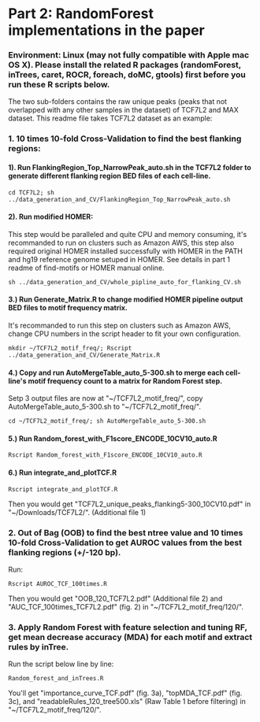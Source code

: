 # Part 2: RandomForest implementations in the paper 

### Environment: Linux (may not fully compatible with Apple mac OS X). Please install the related R packages (randomForest, inTrees, caret, ROCR, foreach, doMC, gtools) first before you run these R scripts below.

The two sub-folders contains the raw unique peaks (peaks that not overlapped with any other samples in the dataset) of TCF7L2 and MAX dataset. This readme file takes TCF7L2 dataset as an example:

### 1. 10 times 10-fold Cross-Validation to find the best flanking regions:

#### 1). Run FlankingRegion_Top_NarrowPeak_auto.sh in the TCF7L2 folder to generate different flanking region BED files of each cell-line.  

```
cd TCF7L2; sh ../data_generation_and_CV/FlankingRegion_Top_NarrowPeak_auto.sh
```
#### 2). Run modified HOMER: 
This step would be paralleled and quite CPU and memory consuming, it's recommanded to run on clusters such as Amazon AWS, this step also required original HOMER installed successfully with HOMER in the PATH and hg19 reference genome setuped in HOMER. See details in part 1 readme of find-motifs or HOMER manual online.

```
sh ../data_generation_and_CV/whole_pipline_auto_for_flanking_CV.sh
```

#### 3.) Run Generate_Matrix.R to change modified HOMER pipeline output BED files to motif frequency matrix. 
It's recommanded to run this step on clusters such as Amazon AWS, change CPU numbers in the script header to fit your own configuration.
```
mkdir ~/TCF7L2_motif_freq/; Rscript ../data_generation_and_CV/Generate_Matrix.R
```
#### 4.) Copy and run AutoMergeTable_auto_5-300.sh to merge each cell-line's motif frequency count to a matrix for Random Forest step. 
Setp 3 output files are now at "\~/TCF7L2_motif_freq/", copy AutoMergeTable_auto_5-300.sh to "\~/TCF7L2_motif_freq/".
```
cd ~/TCF7L2_motif_freq/; sh AutoMergeTable_auto_5-300.sh
```

#### 5.) Run Random_forest_with_F1score_ENCODE_10CV10_auto.R

```
Rscript Random_forest_with_F1score_ENCODE_10CV10_auto.R
```
#### 6.) Run integrate_and_plotTCF.R
```
Rscript integrate_and_plotTCF.R
```
Then you would get "TCF7L2_unique_peaks_flanking5-300_10CV10.pdf" in "~/Downloads/TCF7L2/". (Additional file 1)

### 2. Out of Bag (OOB) to find the best ntree value and 10 times 10-fold Cross-Validation to get AUROC values from the best flanking regions (+/-120 bp).
Run:

```
Rscript AUROC_TCF_100times.R
```
Then you would get "OOB_120_TCF7L2.pdf" (Additional file 2) and "AUC_TCF_100times_TCF7L2.pdf" (fig. 2) in "~/TCF7L2_motif_freq/120/".

### 3. Apply Random Forest with feature selection and tuning RF, get mean decrease accuracy (MDA) for each motif and extract rules by inTree.
Run the script below line by line:

```
Random_forest_and_inTrees.R
```
You'll get "importance_curve_TCF.pdf" (fig. 3a), "topMDA_TCF.pdf" (fig. 3c), and "readableRules_120_tree500.xls" (Raw Table 1 before filtering) in "~/TCF7L2_motif_freq/120/".



